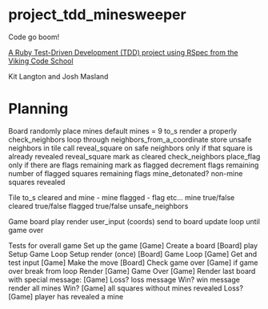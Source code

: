 # project_tdd_minesweeper
Code go boom!

[A Ruby Test-Driven Development (TDD) project using RSpec from the Viking Code School](http://www.vikingcodeschool.com)

Kit Langton and Josh Masland

# Planning

Board
  randomly place mines
  default mines = 9
  to_s
    render a properly
  check_neighbors
    loop through neighbors_from_a_coordinate
    store unsafe neighbors in tile
    call reveal_square on safe neighbors only if that square is already revealed
  reveal_square
    mark as cleared
    check_neighbors
  place_flag
    only if there are flags remaining
    mark as flagged
    decrement flags remaining
  number of flagged squares
  remaining flags
  mine_detonated?
  non-mine squares revealed

Tile
  to_s
    cleared and mine - mine
    flagged - flag
    etc...
  mine true/false
  cleared true/false
  flagged true/false
  unsafe_neighbors

Game
  board
  play
    render
    user_input (coords)
      send to board
    update
  loop until game over


Tests for overall game
  Set up the game [Game]
    Create a board [Board]
  play
    Setup
    Game Loop
  Setup
    render (once) [Board]
  Game Loop [Game]
    Get and test input [Game]
    Make the move [Board]
    Check game over [Game]
      if game over
        break from loop
    Render [Game]
  Game Over [Game]
    Render last board with special message: [Game]
      Loss?
        loss message
      Win?
        win message
      render all mines
  Win? [Game]
    all squares without mines revealed
  Loss? [Game]
    player has revealed a mine
